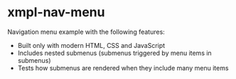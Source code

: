 # xmpl-nav-menu

Navigation menu example with the following features:

* Built only with modern HTML, CSS and JavaScript
* Includes nested submenus (submenus triggered by menu items in submenus)
* Tests how submenus are rendered when they include many menu items
